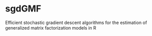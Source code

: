# sgdGMF
 Efficient stochastic gradient descent algorithms for the estimation of generalized matrix factorization models in R
